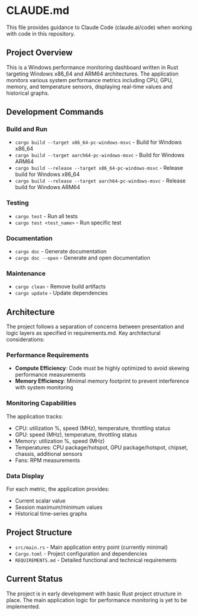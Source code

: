 # CLAUDE.md

This file provides guidance to Claude Code (claude.ai/code) when working with code in this repository.

## Project Overview

This is a Windows performance monitoring dashboard written in Rust targeting Windows x86_64 and ARM64 architectures. The application monitors various system performance metrics including CPU, GPU, memory, and temperature sensors, displaying real-time values and historical graphs.

## Development Commands

### Build and Run
- `cargo build --target x86_64-pc-windows-msvc` - Build for Windows x86_64
- `cargo build --target aarch64-pc-windows-msvc` - Build for Windows ARM64
- `cargo build --release --target x86_64-pc-windows-msvc` - Release build for Windows x86_64
- `cargo build --release --target aarch64-pc-windows-msvc` - Release build for Windows ARM64

### Testing
- `cargo test` - Run all tests
- `cargo test <test_name>` - Run specific test

### Documentation
- `cargo doc` - Generate documentation
- `cargo doc --open` - Generate and open documentation

### Maintenance
- `cargo clean` - Remove build artifacts
- `cargo update` - Update dependencies

## Architecture

The project follows a separation of concerns between presentation and logic layers as specified in requirements.md. Key architectural considerations:

### Performance Requirements
- **Compute Efficiency**: Code must be highly optimized to avoid skewing performance measurements
- **Memory Efficiency**: Minimal memory footprint to prevent interference with system monitoring

### Monitoring Capabilities
The application tracks:
- CPU: utilization %, speed (MHz), temperature, throttling status
- GPU: speed (MHz), temperature, throttling status  
- Memory: utilization %, speed (MHz)
- Temperatures: CPU package/hotspot, GPU package/hotspot, chipset, chassis, additional sensors
- Fans: RPM measurements

### Data Display
For each metric, the application provides:
- Current scalar value
- Session maximum/minimum values
- Historical time-series graphs

## Project Structure

- `src/main.rs` - Main application entry point (currently minimal)
- `Cargo.toml` - Project configuration and dependencies
- `REQUIREMENTS.md` - Detailed functional and technical requirements

## Current Status

The project is in early development with basic Rust project structure in place. The main application logic for performance monitoring is yet to be implemented.